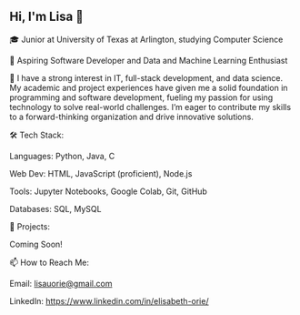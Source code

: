 ## Hi, I'm Lisa 👋

🎓 Junior at University of Texas at Arlington, studying Computer Science

🔭 Aspiring Software Developer and Data and Machine Learning Enthusiast

🌱 I have a strong interest in IT, full-stack development, and data science. My academic and project experiences have given me a solid foundation in programming and software development, fueling my passion for using technology to solve real-world challenges. I’m eager to contribute my skills to a forward-thinking organization and drive innovative solutions.

🛠 Tech Stack:

Languages: Python, Java, C

Web Dev: HTML, JavaScript (proficient), Node.js

Tools: Jupyter Notebooks, Google Colab, Git, GitHub

Databases: SQL, MySQL

🚀 Projects:

Coming Soon!

📫 How to Reach Me:

Email: lisauorie@gmail.com

LinkedIn: https://www.linkedin.com/in/elisabeth-orie/
<!--
**lisac0des/lisac0des** is a ✨ _special_ ✨ repository because its `README.md` (this file) appears on your GitHub profile.

Here are some ideas to get you started:

- 🔭 I’m currently working on ...
- 🌱 I’m currently learning ...
- 👯 I’m looking to collaborate on ...
- 🤔 I’m looking for help with ...
- 💬 Ask me about ...
- 📫 How to reach me: ...
- 😄 Pronouns: ...
- ⚡ Fun fact: ...
-->
